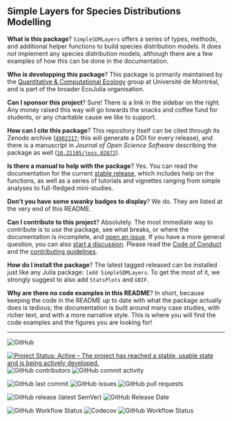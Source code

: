 ## Simple Layers for Species Distributions Modelling

**What is this package**? `SimpleSDMLayers` offers a series of types, methods,
and additional helper functions to build species distribution models. It does
*not* implement any species distribution models, although there are a few
examples of how this can be done in the documentation.

**Who is developping this package**? This package is primarily maintained by the
[Quantitative & Computational Ecology][qce] group at Université de Montréal, and
is part of the broader EcoJulia organisation.

[qce]: https://poisotlab.io/

**Can I sponsor this project**? Sure! There is a link in the sidebar on the right.
Any money raised this way will go towards the snacks and coffee fund for students,
or any charitable cause we like to support.

**How can I cite this package**? This repository itself can be cited through its
Zenodo archive ([`4902317`][zendoi]; this will generate a DOI for every
release), and there is a manuscript in *Journal of Open Science Software*
describing the package as well ([`10.21105/joss.02872`][jossdoi]).

[zendoi]: https://zenodo.org/record/4902317
[jossdoi]: https://joss.theoj.org/papers/10.21105/joss.02872

**Is there a manual to help with the package**? Yes. You can read the
documentation for the current [stable release][stable], which includes help on
the functions, as well as a series of tutorials and vignettes ranging from
simple analyses to full-fledged mini-studies.

[stable]: https://ecojulia.github.io/SimpleSDMLayers.jl/stable/

**Don't you have some swanky badges to display**? We do. They are listed at the
very end of this README.

**Can I contribute to this project**? Absolutely. The most immediate way to
contribute is to *use* the package, see what breaks, or where the documentation
is incomplete, and [open an issue]. If you have a more general question, you can
also [start a discussion]. Please read the [Code of Conduct][CoC] and the
[contributing guidelines][contr].

[CoC]: https://github.com/EcoJulia/SimpleSDMLayers.jl/blob/master/CODE_OF_CONDUCT.md
[contr]: https://github.com/EcoJulia/SimpleSDMLayers.jl/blob/master/CONTRIBUTING.md
[open an issue]: https://github.com/EcoJulia/SimpleSDMLayers.jl/issues
[start a discussion]: https://github.com/EcoJulia/SimpleSDMLayers.jl/discussions

**How do I install the package**? The latest tagged released can be installed
just like any Julia package: `]add SimpleSDMLayers`. To get the most of it, we
strongly suggest to also add `StatsPlots` and `GBIF`.

**Why are there no code examples in this README**? In short, because keeping the
code in the README up to date with what the package actually does is tedious;
the documentation is built around many case studies, with richer text, and with
a more narrative style. This is where you will find the code examples and the
figures you are looking for!

---

![GitHub](https://img.shields.io/github/license/EcoJulia/SimpleSDMLayers.jl)

[![Project Status: Active – The project has reached a stable, usable state and is being actively developed.](https://www.repostatus.org/badges/latest/active.svg)](https://www.repostatus.org/#active) ![GitHub contributors](https://img.shields.io/github/contributors/EcoJulia/SimpleSDMLayers.jl) ![GitHub commit activity](https://img.shields.io/github/commit-activity/m/EcoJulia/SimpleSDMLayers.jl)

![GitHub last commit](https://img.shields.io/github/last-commit/EcoJulia/SimpleSDMLayers.jl) ![GitHub issues](https://img.shields.io/github/issues-raw/EcoJulia/SimpleSDMLayers.jl) ![GitHub pull requests](https://img.shields.io/github/issues-pr-raw/EcoJulia/SimpleSDMLayers.jl)

![GitHub release (latest SemVer)](https://img.shields.io/github/v/release/EcoJulia/SimpleSDMLayers.jl?sort=semver) ![GitHub Release Date](https://img.shields.io/github/release-date/EcoJulia/SimpleSDMLayers.jl)

![GitHub Workflow Status](https://img.shields.io/github/workflow/status/EcoJulia/SimpleSDMLayers.jl/CI?label=CI%20workflow) ![Codecov](https://img.shields.io/codecov/c/github/EcoJulia/SimpleSDMLayers.jl) ![GitHub Workflow Status](https://img.shields.io/github/workflow/status/EcoJulia/SimpleSDMLayers.jl/Documentation?label=Documentation%20workflow)
